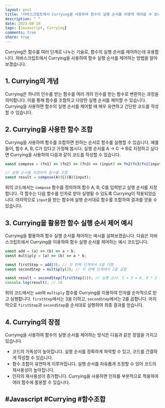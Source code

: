 ```yaml
---
layout: post
title: "자바스크립트에서 Currying을 사용하여 함수의 실행 순서를 어떻게 제어할 수 있나요?"
description: " "
date: 2023-09-18
tags: [Javascript, Currying]
comments: true
share: true
---
```


Currying은 함수를 여러 단계로 나누는 기술로, 함수의 실행 순서를 제어하는데 유용합니다. 자바스크립트에서 Currying을 사용하여 함수 실행 순서를 제어하는 방법을 알아보겠습니다.

## 1. Currying의 개념

Currying은 하나의 인수를 받는 함수를 여러 개의 인수를 받는 함수로 변환하는 과정을 의미합니다. 이를 통해 함수를 조합하고 다양한 실행 순서를 제어할 수 있습니다. Currying을 사용하면 함수의 실행 순서를 제어할 때 매우 유연하고 간단한 코드를 작성할 수 있습니다.

## 2. Currying을 사용한 함수 조합

Currying을 사용하여 함수를 조합하면 원하는 순서로 함수를 실행할 수 있습니다. 예를 들어, 함수 A, B, C가 있다고 가정해 봅시다. 실행 순서를 A -> C -> B로 지정하고 싶다면 Currying을 사용하여 다음과 같이 코드를 작성할 수 있습니다.

```javascript
const compose = (fn1) => (fn2) => (fn3) => (input) => fn2(fn3(fn1(input)));

// 실행 순서를 지정하여 함수를 조합
const result = compose(A)(C)(B)(input);
```

위의 코드에서는 `compose` 함수를 정의하여 함수 A, B, C를 입력받고 실행 순서를 지정합니다. 각 함수는 다음 함수를 인자로 받아 실행될 수 있도록 Currying이 적용되었습니다. 마지막으로 `input`을 받는 함수에 실행 순서대로 함수를 조합하여 결과를 얻을 수 있습니다.

## 3. Currying을 활용한 함수 실행 순서 제어 예시

Currying을 활용하여 함수 실행 순서를 제어하는 예시를 살펴보겠습니다. 다음은 자바스크립트에서 Currying을 이용하여 함수 실행 순서를 제어하는 예시 코드입니다.

```javascript
const add = (a) => (b) => a + b;
const multiply = (a) => (b) => a * b;

const firstStep = add(3); // 첫 번째 단계에서 3을 더함
const secondStep = multiply(2); // 두 번째 단계에서 2를 곱함

const result = secondStep(firstStep(5)); // 실행 순서: 5 + 3 = 8, 8 * 2 = 16
console.log(result); // 16
```

위의 코드에서는 `add`와 `multiply` 함수를 Currying을 이용하여 인자를 순차적으로 받고 실행합니다. `firstStep`에서는 3을 더하고, `secondStep`에서는 2를 곱합니다. 마지막으로 `firstStep`과 `secondStep`을 순서대로 실행하여 최종 결과를 얻습니다.

## 4. Currying의 장점

Currying을 사용하여 함수의 실행 순서를 제어하는 방식은 다음과 같은 장점을 가지고 있습니다.

- 코드의 가독성이 높아집니다. 실행 순서를 정확하게 파악할 수 있고, 코드를 간결하게 작성할 수 있습니다.
- 함수 조합이 유연하게 이루어집니다. 실행 순서를 자유롭게 조정할 수 있어 코드의 재사용성이 높아집니다.
- 인자의 재사용성이 증가합니다. Currying을 사용하면 인자를 부분적으로 적용하여 여러 함수에 활용할 수 있습니다.

## #Javascript #Currying #함수조합